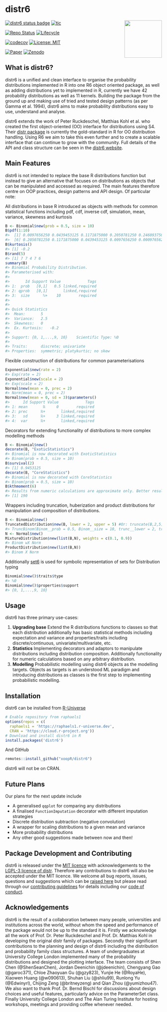 distr6
================

<img src="man/figures/logo.png" align="right" alt="" width="120" />

[![distr6 status badge](https://raphaels1.r-universe.dev/badges/distr6)](https://raphaels1.r-universe.dev)
[![tic](https://github.com/xoopR/distr6/workflows/tic/badge.svg)](https://github.com/xoopR/distr6/actions)

[![Repo
Status](https://www.repostatus.org/badges/latest/active.svg)](https://github.com/xoopR/distr6)
[![Lifecycle](https://img.shields.io/badge/lifecycle-stable-brightgreen.svg)](https://xoopR.github.io/distr6/articles/webs/api_lifecycle.html)

[![codecov](https://app.codecov.io/gh/xoopR/distr6/branch/main/graph/badge.svg)](https://app.codecov.io/gh/xoopR/distr6)
[![License: MIT](https://img.shields.io/badge/License-MIT-yellow.svg)](https://opensource.org/licenses/MIT)

[![Paper](https://img.shields.io/badge/The%20R%20Journal-10.32614%2FRJ--2021--055-informational)](https://journal.r-project.org/archive/2021/RJ-2021-055/index.html)
[![Zenodo](https://zenodo.org/badge/177962537.svg)](https://zenodo.org/badge/latestdoi/177962537)

## What is distr6?

distr6 is a unified and clean interface to organise the probability
distributions implemented in R into one R6 object oriented package, as
well as adding distributions yet to implemented in R, currently we have
42 probability distributions as well as 11 kernels. Building the package
from the ground up and making use of tried and tested design patterns
(as per Gamma et al. 1994), distr6 aims to make probability
distributions easy to use, understand and analyse.

distr6 extends the work of Peter Ruckdeschel, Matthias Kohl et al. who
created the first object-oriented (OO) interface for distributions using
S4. Their [distr package](http://distr.r-forge.r-project.org/) is
currently the gold-standard in R for OO distribution handling. Using R6
we aim to take this even further and to create a scalable interface that
can continue to grow with the community. Full details of the API and
class structure can be seen in the [distr6
website](https://xoopR.github.io/distr6/).

## Main Features

distr6 is not intended to replace the base R distributions function but
instead to give an alternative that focuses on distributions as objects
that can be manipulated and accessed as required. The main features
therefore centre on OOP practices, design patterns and API design. Of
particular note:

All distributions in base R introduced as objects with methods for
common statistical functions including pdf, cdf, inverse cdf,
simulation, mean, variance, skewness and kurtosis

``` r
B <- Binomial$new(prob = 0.5, size = 10)
B$pdf(1:10)
#>  [1] 0.0097656250 0.0439453125 0.1171875000 0.2050781250 0.2460937500
#>  [6] 0.2050781250 0.1171875000 0.0439453125 0.0097656250 0.0009765625
B$kurtosis()
#> [1] -0.2
B$rand(5)
#> [1] 7 7 4 7 6
summary(B)
#> Binomial Probability Distribution. 
#> Parameterised with:
#> 
#>       Id Support Value            Tags
#> 1:  prob   [0,1]   0.5 linked,required
#> 2: qprob   [0,1]       linked,required
#> 3:  size      ℕ+    10        required
#> 
#> 
#> Quick Statistics
#>  Mean:       5
#>  Variance:   2.5
#>  Skewness:   0
#>  Ex. Kurtosis:   -0.2
#> 
#> Support: {0, 1,...,9, 10}    Scientific Type: ℕ0 
#> 
#> Traits:      discrete; univariate
#> Properties:  symmetric; platykurtic; no skew
```

Flexible construction of distributions for common parameterisations

``` r
Exponential$new(rate = 2)
#> Exp(rate = 2)
Exponential$new(scale = 2)
#> Exp(scale = 2)
Normal$new(mean = 0, prec = 2)
#> Norm(mean = 0, prec = 2)
Normal$new(mean = 0, sd = 3)$parameters()
#>      Id Support Value            Tags
#> 1: mean       ℝ     0        required
#> 2: prec      ℝ+       linked,required
#> 3:   sd      ℝ+     3 linked,required
#> 4:  var      ℝ+       linked,required
```

Decorators for extending functionality of distributions to more complex
modelling methods

``` r
B <- Binomial$new()
decorate(B, "ExoticStatistics")
#> Binomial is now decorated with ExoticStatistics
#> Binom(prob = 0.5, size = 10)
B$survival(2)
#> [1] 0.9453125
decorate(B, "CoreStatistics")
#> Binomial is now decorated with CoreStatistics
#> Binom(prob = 0.5, size = 10)
B$kthmoment(6)
#> Results from numeric calculations are approximate only. Better results may be available.
#> [1] 190
```

Wrappers including truncation, huberization and product distributions
for manipulation and composition of distributions.

``` r
B <- Binomial$new()
TruncatedDistribution$new(B, lower = 2, upper = 5) #Or: truncate(B,2,5)
#> TruncBinom(Binom__prob = 0.5, Binom__size = 10, trunc__lower = 2, trunc__upper = 5)
N <- Normal$new()
MixtureDistribution$new(list(B,N), weights = c(0.1, 0.9))
#> Binom wX Norm
ProductDistribution$new(list(B,N))
#> Binom X Norm
```

Additionally [set6](https://CRAN.R-project.org/package=set6) is used for
symbolic representation of sets for Distribution typing

``` r
Binomial$new()$traits$type
#> ℕ0
Binomial$new()$properties$support
#> {0, 1,...,9, 10}
```

## Usage

distr6 has three primary use-cases:

1.  **Upgrading base** Extend the R distributions functions to classes
    so that each distribution additionally has basic statistical methods
    including expectation and variance and properties/traits including
    discrete/continuous, univariate/multivariate, etc.
2.  **Statistics** Implementing decorators and adaptors to manipulate
    distributions including distribution composition. Additionally
    functionality for numeric calculations based on any arbitrary
    distribution.
3.  **Modelling** Probabilistic modelling using distr6 objects as the
    modelling targets. Objects as targets is an understood ML paradigm
    and introducing distributions as classes is the first step to
    implementing probabilistic modelling.

## Installation

distr6 can be installed from
[R-Universe](https://raphaels1.r-universe.dev/ui#package:distr6)

``` r
# Enable repository from raphaels1
options(repos = c(
  raphaels1 = 'https://raphaels1.r-universe.dev',
  CRAN = 'https://cloud.r-project.org'))
# Download and install distr6 in R
install.packages('distr6')
```

And GitHub

``` r
remotes::install_github("xoopR/distr6")
```

distr6 will not be on CRAN.

## Future Plans

Our plans for the next update include

  - A generalised `qqplot` for comparing any distributions
  - A finalised `FunctionImputation` decorator with different imputation
    strategies
  - Discrete distribution subtraction (negative convolution)
  - A wrapper for scaling distributions to a given mean and variance
  - More probability distributions
  - Any other good suggestions made between now and then\!

## Package Development and Contributing

distr6 is released under the [MIT
licence](https://opensource.org/licenses/MIT) with acknowledgements to
the [LGPL-3 licence of
distr](https://github.com/xoopR/distr6/blob/master/Licensing).
Therefore any contributions to distr6 will also be accepted under the
MIT licence. We welcome all bug reports, issues, questions and
suggestions which can be [raised
here](https://github.com/xoopR/distr6/issues) but please
read through our [contributing
guidelines](https://github.com/xoopR/distr6/blob/master/CONTRIBUTING.md)
for details including our [code of
conduct](https://github.com/xoopR/distr6/blob/master/CODE_OF_CONDUCT.md).

## Acknowledgements

distr6 is the result of a collaboration between many people,
universities and institutions across the world, without whom the speed
and performance of the package would not be up to the standard it is.
Firstly we acknowledge all the work of Prof. Dr. Peter Ruckdeschel and
Prof. Dr. Matthias Kohl in developing the original distr family of
packages. Secondly their significant contributions to the planning and
design of distr6 including the distribution and probability family class
structures. A team of undergraduates at University College London
implemented many of the probability distributions and designed the
plotting interface. The team consists of Shen Chen (@ShenSeanChen),
Jordan Deenichin (@jdeenichin), Chengyang Gao (@garoc371), Chloe
Zhaoyuan Gu (@gzy823), Yunjie He (@RoyaHe), Xiaowen Huang (@w090613),
Shuhan Liu (@shliu99), Runlong Yu (@Edwinyrl), Chijing Zeng
(@britneyzeng) and Qian Zhou (@yumizhou47). We also want to thank
Prof. Dr. Bernd Bischl for discussions about design choices and useful
features, particularly advice on the ParameterSet class. Finally
University College London and The Alan Turing Institute for hosting
workshops, meetings and providing coffee whenever needed.
